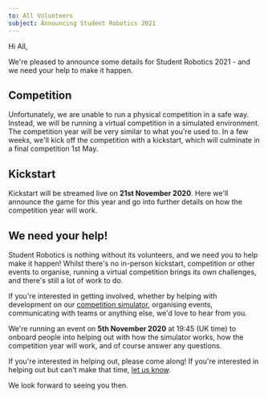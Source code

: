 ```yaml
---
to: All Volunteers
subject: Announcing Student Robotics 2021
---
```


Hi All,

We're pleased to announce some details for Student Robotics 2021 - and we need your help to make it happen.

## Competition

Unfortunately, we are unable to run a physical competition in a safe way. Instead, we will be running a virtual competition in a simulated environment. The competition year will be very similar to what you're used to. In a few weeks, we'll kick off the competition with a kickstart, which will culminate in a final competition 1st May.

## Kickstart

Kickstart will be streamed live on **21st November 2020**. Here we'll announce the game for this year and go into further details on how the competition year will work.

## We need your help!

Student Robotics is nothing without its volunteers, and we need you to help make it happen! Whilst there's no in-person kickstart, competition or other events to organise, running a virtual competition brings its own challenges, and there's still a lot of work to do.

If you're interested in getting involved, whether by helping with development on our [competition simulator](https://github.com/srobo/competition-simulator), organising events, communicating with teams or anything else, we'd love to hear from you.

We're running an event on **5th November 2020** at 19:45 (UK time) to onboard people into helping out with how the simulator works, how the competition year will work, and of course answer any questions.

If you're interested in helping out, please come along! If you're interested in helping out but can't make that time, [let us know](competition-team@).

We look forward to seeing you then.

